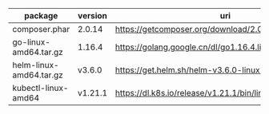 package | version | uri | sha256
--------|---------|-----|---------
composer.phar | 2.0.14 | https://getcomposer.org/download/2.0.14/composer.phar | 29454b41558968ca634bf5e2d4d07ff2275d91b637a76d7a05e6747d36dd3473
go-linux-amd64.tar.gz | 1.16.4 | https://golang.google.cn/dl/go1.16.4.linux-amd64.tar.gz | ae4f6b6e2a1677d31817984655a762074b5356da50fb58722b99104870d43503
helm-linux-amd64.tar.gz | v3.6.0 | https://get.helm.sh/helm-v3.6.0-linux-amd64.tar.gz | 0a9c80b0f211791d6a9d36022abd0d6fd125139abe6d1dcf4c5bf3bc9dcec9c8
kubectl-linux-amd64 | v1.21.1 | https://dl.k8s.io/release/v1.21.1/bin/linux/amd64/kubectl | 58785190e2b4fc6891e01108e41f9ba5db26e04cebb7c1ac639919a931ce9233
